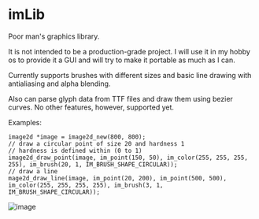 # imLib
Poor man's graphics library.

It is not intended to be a production-grade project. I will use it in my hobby os to provide it a GUI and will try to make it portable as much as I can.

Currently supports brushes with different sizes and basic line drawing with antialiasing and alpha blending.

Also can parse glyph data from TTF files and draw them using bezier curves. No other features, however, supported yet.

Examples:

    image2d *image = image2d_new(800, 800);
    // draw a circular point of size 20 and hardness 1
    // hardness is defined within (0 to 1)
    image2d_draw_point(image, im_point(150, 50), im_color(255, 255, 255, 255), im_brush(20, 1, IM_BRUSH_SHAPE_CIRCULAR));
    // draw a line
    mage2d_draw_line(image, im_point(20, 200), im_point(500, 500), im_color(255, 255, 255, 255), im_brush(3, 1, IM_BRUSH_SHAPE_CIRCULAR));
    
    
![image](https://user-images.githubusercontent.com/21360651/83980061-4a101300-a91b-11ea-85df-b253113e445f.png) 

 


